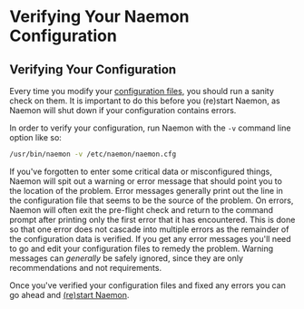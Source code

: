 # Verifying Your Naemon Configuration

## Verifying Your Configuration

Every time you modify your [configuration files](config), you
should run a sanity check on them. It is important to do this before you
(re)start Naemon, as Naemon will shut down if your configuration contains
errors.

In order to verify your configuration, run Naemon with the `-v` command line option like so:

```bash
/usr/bin/naemon -v /etc/naemon/naemon.cfg
```

If you've forgotten to enter some critical data or misconfigured things, Naemon
will spit out a warning or error message that should point you to the location
of the problem. Error messages generally print out the line in the
configuration file that seems to be the source of the problem. On errors,
Naemon will often exit the pre-flight check and return to the command prompt
after printing only the first error that it has encountered. This is done so
that one error does not cascade into multiple errors as the remainder of the
configuration data is verified. If you get any error messages you'll need to go
and edit your configuration files to remedy the problem. Warning messages can
_generally_ be safely ignored, since they are only recommendations and not
requirements.


Once you've verified your configuration files and fixed any errors you can go
ahead and [(re)start Naemon](startstop).
